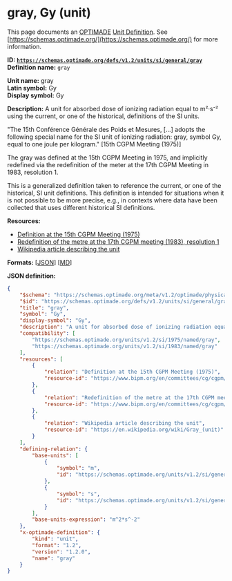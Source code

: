 # gray, Gy (unit)

This page documents an [OPTIMADE](https://www.optimade.org/) [Unit Definition](https://schemas.optimade.org/#definitions). See [https://schemas.optimade.org/](https://schemas.optimade.org/) for more information.

**ID: [`https://schemas.optimade.org/defs/v1.2/units/si/general/gray`](https://schemas.optimade.org/defs/v1.2/units/si/general/gray.md)**  
**Definition name:** `gray`

**Unit name:** gray  
**Latin symbol:** Gy  
**Display symbol:** Gy  
  
**Description:** A unit for absorbed dose of ionizing radiation equal to m²·s⁻² using the current, or one of the historical, definitions of the SI units.

"The 15th Conférence Générale des Poids et Mesures, [...] adopts the following special name for the SI unit of ionizing radiation: gray, symbol Gy, equal to one joule per kilogram." [15th CGPM Meeting (1975)]

The gray was defined at the 15th CGPM Meeting in 1975, and implicitly redefined via the redefinition of the meter at the 17th CGPM Meeting in 1983, resolution 1.

This is a generalized definition taken to reference the current, or one of the historical, SI unit definitions.
This definition is intended for situations when it is not possible to be more precise, e.g., in contexts where data have been collected that uses different historical SI definitions.

**Resources:**

- [Definition at the 15th CGPM Meeting (1975)](https://www.bipm.org/en/committees/cg/cgpm/15-1975)
- [Redefinition of the metre at the 17th CGPM meeting (1983), resolution 1](https://www.bipm.org/en/committees/cg/cgpm/17-1983/resolution-1)
- [Wikipedia article describing the unit](https://en.wikipedia.org/wiki/Gray_(unit))


**Formats:** [[JSON](gray.json)] [[MD](gray.md)]

**JSON definition:**

``` json
{
    "$schema": "https://schemas.optimade.org/meta/v1.2/optimade/physical_unit_definition.md",
    "$id": "https://schemas.optimade.org/defs/v1.2/units/si/general/gray",
    "title": "gray",
    "symbol": "Gy",
    "display-symbol": "Gy",
    "description": "A unit for absorbed dose of ionizing radiation equal to m\u00b2\u00b7s\u207b\u00b2 using the current, or one of the historical, definitions of the SI units.\n\n\"The 15th Conf\u00e9rence G\u00e9n\u00e9rale des Poids et Mesures, [...] adopts the following special name for the SI unit of ionizing radiation: gray, symbol Gy, equal to one joule per kilogram.\" [15th CGPM Meeting (1975)]\n\nThe gray was defined at the 15th CGPM Meeting in 1975, and implicitly redefined via the redefinition of the meter at the 17th CGPM Meeting in 1983, resolution 1.\n\nThis is a generalized definition taken to reference the current, or one of the historical, SI unit definitions.\nThis definition is intended for situations when it is not possible to be more precise, e.g., in contexts where data have been collected that uses different historical SI definitions.",
    "compatibility": [
        "https://schemas.optimade.org/units/v1.2/si/1975/named/gray",
        "https://schemas.optimade.org/units/v1.2/si/1983/named/gray"
    ],
    "resources": [
        {
            "relation": "Definition at the 15th CGPM Meeting (1975)",
            "resource-id": "https://www.bipm.org/en/committees/cg/cgpm/15-1975"
        },
        {
            "relation": "Redefinition of the metre at the 17th CGPM meeting (1983), resolution 1",
            "resource-id": "https://www.bipm.org/en/committees/cg/cgpm/17-1983/resolution-1"
        },
        {
            "relation": "Wikipedia article describing the unit",
            "resource-id": "https://en.wikipedia.org/wiki/Gray_(unit)"
        }
    ],
    "defining-relation": {
        "base-units": [
            {
                "symbol": "m",
                "id": "https://schemas.optimade.org/units/v1.2/si/general/metre"
            },
            {
                "symbol": "s",
                "id": "https://schemas.optimade.org/units/v1.2/si/general/second"
            }
        ],
        "base-units-expression": "m^2*s^-2"
    },
    "x-optimade-definition": {
        "kind": "unit",
        "format": "1.2",
        "version": "1.2.0",
        "name": "gray"
    }
}
```